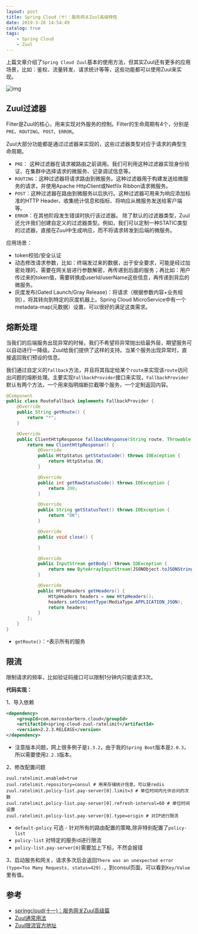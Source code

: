 ```yaml
---
layout: post
title: Spring Cloud（十）：服务网关Zuul高级特性
date: 2019-3-26 14:54:49
catalog: true
tags:
    - Spring Cloud
    - Zuul
---
```


上篇文章介绍了`Spring Cloud Zuul`基本的使用方法，但其实Zuul还有更多的应用场景，比如：鉴权、流量转发、请求统计等等，这些功能都可以使用Zuul来实现。

![img](../../../../img/in-post/post-spring-cloud/zuul.png)

## Zuul过滤器

Filter是Zuul的核心，用来实现对外服务的控制。Filter的生命周期有4个，分别是`PRE`、`ROUTING`、`POST`、`ERROR`。

Zuul大部分功能都是通过过滤器来实现的，这些过滤器类型对应于请求的典型生命周期。

- `PRE`： 这种过滤器在请求被路由之前调用。我们可利用这种过滤器实现身份验证、在集群中选择请求的微服务、记录调试信息等。
- `ROUTING`：这种过滤器将请求路由到微服务。这种过滤器用于构建发送给微服务的请求，并使用Apache HttpClient或Netfilx Ribbon请求微服务。
- `POST`：这种过滤器在路由到微服务以后执行。这种过滤器可用来为响应添加标准的HTTP Header、收集统计信息和指标、将响应从微服务发送给客户端等。
- `ERROR`：在其他阶段发生错误时执行该过滤器。 除了默认的过滤器类型，Zuul还允许我们创建自定义的过滤器类型。例如，我们可以定制一种STATIC类型的过滤器，直接在Zuul中生成响应，而不将请求转发到后端的微服务。

应用场景：

- token校验/安全认证
- 动态修改请求参数，比如：终端发过来的数据，出于安全要求，可能是经过加密处理的，需要在网关层进行参数解密，再传递到后面的服务；再比如：用户传过来的token值，需要转换成userId/userName这些信息，再传递到背后的微服务。
- 灰度发布(Gated Launch/Gray Release)：将请求（根据参数内容+业务规则），将其转向到特定的灰度机器上。Spring Cloud MicroService中有一个metadata-map(元数据）设置，可以很好的满足这类需求。

## 熔断处理

当我们的后端服务出现异常的时候，我们不希望将异常抛出给最外层，期望服务可以自动进行一降级。Zuul给我们提供了这样的支持。当某个服务出现异常时，直接返回我们预设的信息。

我们通过自定义的`fallback`方法，并且将其指定给某个`route`来实现该`route`访问出问题的熔断处理。主要实现`FallbackProvider`接口来实现，`FallbackProvider`默认有两个方法，一个用来指明熔断拦截哪个服务，一个定制返回内容。

```java
@Component
public class RouteFallback implements FallbackProvider {
    @Override
    public String getRoute() {
        return "*";
    }

    @Override
    public ClientHttpResponse fallbackResponse(String route, Throwable cause) {
        return new ClientHttpResponse() {
            @Override
            public HttpStatus getStatusCode() throws IOException {
                return HttpStatus.OK;
            }

            @Override
            public int getRawStatusCode() throws IOException {
                return 200;
            }

            @Override
            public String getStatusText() throws IOException {
                return "OK";
            }

            @Override
            public void close() {

            }

            @Override
            public InputStream getBody() throws IOException {
                return new ByteArrayInputStream(JSONObject.toJSONString(ResponseGenerator.error(ErrorCodeEnum.CUSTOM_ERROR.getCode(), "服务不可用")).getBytes());
            }

            @Override
            public HttpHeaders getHeaders() {
                HttpHeaders headers = new HttpHeaders();
                headers.setContentType(MediaType.APPLICATION_JSON);
                return headers;
            }
        };
    }
}
```

- `getRoute()`：`*`表示所有的服务

## 限流

限制请求的频率，比如验证码接口可以限制1分钟内只能请求3次。

**代码实现：**

1、导入依赖

```xml
<dependency>
    <groupId>com.marcosbarbero.cloud</groupId>
    <artifactId>spring-cloud-zuul-ratelimit</artifactId>
    <version>2.2.3.RELEASE</version>
</dependency>
```

- 注意版本问题，网上很多例子是`1.3.2`，由于我的`Spring Boot`版本是`2.0.3`，所以需要使用`2.2.3`版本。

2、修改配置问题

```properties
zuul.ratelimit.enabled=true
zuul.ratelimit.repository=consul # 用来存储统计信息，可以是redis
zuul.ratelimit.policy-list.pay-server[0].limit=3 # 单位时间内允许访问的次数
zuul.ratelimit.policy-list.pay-server[0].refresh-interval=60 # 单位时间设置
zuul.ratelimit.policy-list.pay-server[0].type=origin # 对IP进行限流
```

- `default-policy` 可选 - 针对所有的路由配置的策略,除非特别配置了`policy-list`
- `policy-list` 对特定的服务id进行限流
- `policy-list.pay-server[0]`需要加上下标，不然会报错

3、启动服务和网关，请求多次后会返回`There was an unexpected error (type=Too Many Requests, status=429).`，到consul页面，可以看到`Key/Value`里有值。

## 参考

* [springcloud(十一)：服务网关Zuul高级篇](http://www.ityouknow.com/springcloud/2018/01/20/spring-cloud-zuul.html)
* [Zuul通常用法](https://blog.csdn.net/yangstarss/article/details/80493334)
* [Zuul限流官方地址](https://github.com/marcosbarbero/spring-cloud-zuul-ratelimit)